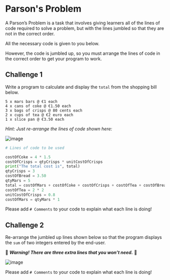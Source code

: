 # Parson's Problem 

A Parson’s Problem is a task that involves giving learners all of the lines of code required to solve a problem, but with the lines jumbled so that they are not in the correct order. 

All the necessary code is given to you below. 

However, the code is jumbled up, so you must arrange the lines of code in the correct order to get your program to work.

## Challenge 1
Write a program to calculate and display the `total` from the shopping bill below. 
````
5 x mars bars @ €1 each
4 x cans of coke @ €1.50 each
3 x bags of crisps @ 80 cents each
2 x cups of tea @ €2 euro each
1 x slice pan @ €3.50 each
````
*Hint: Just re-arrange the lines of code shown here:*

![image](https://github.com/user-attachments/assets/5c957de7-c6c5-4e80-a46c-7c7706c2faa7)


````py
# Lines of code to be used

costOfCoke = 4 * 1.5
costOfCrisps = qtyCrisps * unitCostOfCrisps
print("The total cost is", total)
qtyCrisps = 3
costOfBread = 3.50
qtyMars = 5
total = costOfMars + costOfCoke + costOfCrisps + costOfTea + costOfBread
costOfTea = 2 * 2
unitCostOfCrisps = 0.8
costOfMars = qtyMars * 1
````

Please add `# Comments` to your code to explain what each line is doing!



## Challenge 2

Re-arrange the jumbled up lines shown below so that the program displays the `sum` of two integers entered by the end-user. 

🚨 **_Warning! There are three extra lines that you won’t need._** 🚨

![image](https://github.com/user-attachments/assets/8c8460fb-b309-4a8c-9891-05b9745453cd)


Please add `# Comments` to your code to explain what each line is doing!
# 






  
